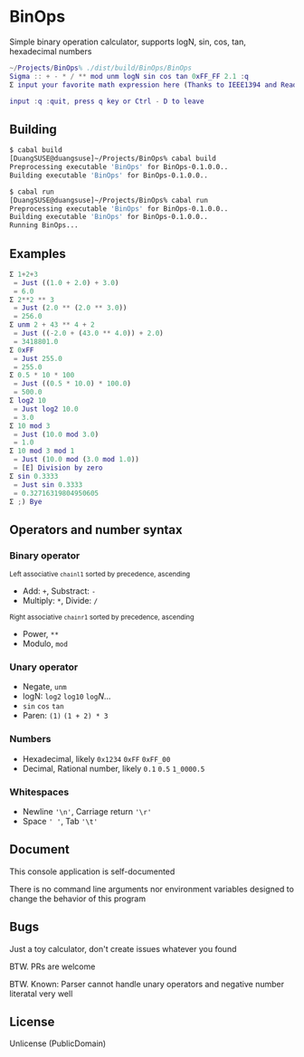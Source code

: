 # BinOps

Simple binary operation calculator, supports logN, sin, cos, tan, hexadecimal numbers

```matlab
~/Projects/BinOps% ./dist/build/BinOps/BinOps
Sigma :: + - * / ** mod unm logN sin cos tan 0xFF_FF 2.1 :q
Σ input your favorite math expression here (Thanks to IEEE1394 and Readline)

input :q :quit, press q key or Ctrl - D to leave
```

## Building

```bash
$ cabal build
[DuangSUSE@duangsuse]~/Projects/BinOps% cabal build
Preprocessing executable 'BinOps' for BinOps-0.1.0.0..
Building executable 'BinOps' for BinOps-0.1.0.0..

$ cabal run
[DuangSUSE@duangsuse]~/Projects/BinOps% cabal run
Preprocessing executable 'BinOps' for BinOps-0.1.0.0..
Building executable 'BinOps' for BinOps-0.1.0.0..
Running BinOps...
```

## Examples

```matlab
Σ 1+2+3
 = Just ((1.0 + 2.0) + 3.0)
 = 6.0
Σ 2**2 ** 3
 = Just (2.0 ** (2.0 ** 3.0))
 = 256.0
Σ unm 2 + 43 ** 4 + 2
 = Just ((-2.0 + (43.0 ** 4.0)) + 2.0)
 = 3418801.0
Σ 0xFF
 = Just 255.0
 = 255.0
Σ 0.5 * 10 * 100
 = Just ((0.5 * 10.0) * 100.0)
 = 500.0
Σ log2 10
 = Just log2 10.0
 = 3.0
Σ 10 mod 3
 = Just (10.0 mod 3.0)
 = 1.0
Σ 10 mod 3 mod 1
 = Just (10.0 mod (3.0 mod 1.0))
 = [E] Division by zero
Σ sin 0.3333
 = Just sin 0.3333
 = 0.32716319804950605
Σ ;) Bye
```

## Operators and number syntax

### Binary operator

<sub>Left associative <code>chainl1</code> sorted by precedence, ascending</sub>

+ Add: `+`, Substract: `-`
+ Multiply: `*`, Divide: `/`

<sub>Right associative <code>chainr1</code> sorted by precedence, ascending</sub>

+ Power, `**`
+ Modulo, `mod`

### Unary operator

+ Negate, `unm`
+ logN: `log2` `log10` `log`_N_...
+ `sin` `cos` `tan`
+ Paren: `(1)` `(1 + 2) * 3`

### Numbers

+ Hexadecimal, likely `0x1234` `0xFF` `0xFF_00`
+ Decimal, Rational number, likely `0.1` `0.5` `1_0000.5`

### Whitespaces

+ Newline `'\n'`, Carriage return `'\r'`
+ Space `' '`, Tab `'\t'`

## Document

This console application is self-documented

There is no command line arguments nor environment variables designed to change the behavior of this program

## Bugs

Just a toy calculator, don't create issues whatever you found

BTW. PRs are welcome

BTW. Known: Parser cannot handle unary operators and negative number literatal very well

## License

Unlicense (PublicDomain)
